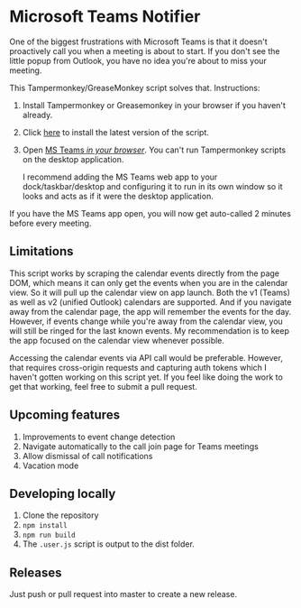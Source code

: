 # Microsoft Teams Notifier

One of the biggest frustrations with Microsoft Teams is that it doesn't proactively call you when a meeting is about to start. If you don't see the little popup from Outlook, you have no idea you're about to miss your meeting.

This Tampermonkey/GreaseMonkey script solves that. Instructions:

1. Install Tampermonkey or Greasemonkey in your browser if you haven't already.
2. Click [here](https://github.com/matthewpwatkins/ms-teams-notifier/releases/latest/download/teams-meeting-notifier.user.js) to install the latest version of the script.
3. Open [MS Teams _in your browser_](https://teams.microsoft.com/). You can't run Tampermonkey scripts on the desktop application.
    
    I recommend adding the MS Teams web app to your dock/taskbar/desktop and configuring it to run in its own window so it looks and acts as if it were the desktop application.

If you have the MS Teams app open, you will now get auto-called 2 minutes before every meeting.

## Limitations

This script works by scraping the calendar events directly from the page DOM, which means it can only get the events when you are in the calendar view. So it will pull up the calendar view on app launch. Both the v1 (Teams) as well as v2 (unified Outlook) calendars are supported. And if you navigate away from the calendar page, the app will remember the events for the day. However, if events change while you're away from the calendar view, you will still be ringed for the last known events. My recommendation is to keep the app focused on the calendar view whenever possible.

Accessing the calendar events via API call would be preferable. However, that requires cross-origin requests and capturing auth tokens which I haven't gotten working on this script yet. If you feel like doing the work to get that working, feel free to submit a pull request.

## Upcoming features

1. Improvements to event change detection
2. Navigate automatically to the call join page for Teams meetings
3. Allow dismissal of call notifications
4. Vacation mode

## Developing locally

1. Clone the repository
2. `npm install`
3. `npm run build`
4. The `.user.js` script is output to the dist folder.

## Releases

Just push or pull request into master to create a new release.
